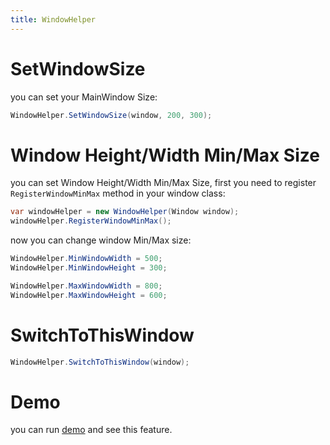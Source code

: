 ```yaml
---
title: WindowHelper
---
```


# SetWindowSize
you can set your MainWindow Size:
```cs
WindowHelper.SetWindowSize(window, 200, 300);
```

# Window Height/Width Min/Max Size
you can set Window Height/Width Min/Max Size, first you need to register `RegisterWindowMinMax` method in your window class:

```cs
var windowHelper = new WindowHelper(Window window);
windowHelper.RegisterWindowMinMax();
```
now you can change window Min/Max size:
```cs
WindowHelper.MinWindowWidth = 500;
WindowHelper.MinWindowHeight = 300;

WindowHelper.MaxWindowWidth = 800;
WindowHelper.MaxWindowHeight = 600;
```

# SwitchToThisWindow

```cs
WindowHelper.SwitchToThisWindow(window);
```

# Demo
you can run [demo](https://github.com/WindowUIOrg/WindowUI) and see this feature.
